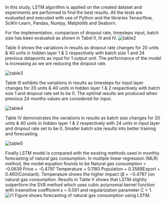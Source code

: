 In this study, LSTM algorithm is applied on the created
dataset and experiments are performed to find the best results.
All the tests are evaluated and executed with use of Python
and the libraries Tensorflow, SciKit-Learn, Pandas, Numpy,
Matplotlib and Seaborn.


For the implementation, comparison of dropout rate, timesteps
input, batch size has been evaluated as shown in Tabel II, III
and IV. 
![table2](https://github.com/sonijee/Predictions/assets/136623761/60a3bba0-cdb2-44e8-be22-9ad93c407786)

Table II shows the variations in results as dropout
rate changes for 20 units & 40 units in hidden layer 1 &
2 respectively with batch size 1 and 24 previous datapoints
as input for 1 output unit. The performance of the model is
increasing as we are reducing the dropout rate.

![table3](https://github.com/sonijee/Predictions/assets/136623761/1005a412-1805-4020-a08d-e9aedb9d1703)

Table III exhibits the variations in results as timesteps for
input layer changes for 20 units & 40 units in hidden layer 1
& 2 respectively with batch size 1 and dropout rate set to be
0. The optimal results are produced when previous 24 months
values are considered for input.

![table4](https://github.com/sonijee/Predictions/assets/136623761/4453bb7b-e1b2-41f8-b21f-d4854b2bb184)

Table IV demonstrates the variations in results as batch
size changes for 20 units & 40 units in hidden layer 1 &
2 respectively with 24 units in input layer and dropout rate
set to be 0. Smaller batch size results into better training
and forecasting. 

![table5](https://github.com/sonijee/Predictions/assets/136623761/16257151-9704-4617-81b2-165854b2d9fb)

Finally LSTM model is compared with the existing methods used in monthly forecasting of natural gas
consumption. In multiple linear regression (MLR) method,
the model equation founds to be
Natural gas consumption = -0.0639 Price + -0.4797
Temperature + 0.1180 Population + 0.3588Export + 0.460(Constant).
Temperature shows the higher impact (β = −0.4797 )on
natural gas consumption. Results in Table V shows that LSTM
slightly outperform the SVR method which uses cubic polynomial kernel function with insensitive coefficient ϵ = 0.001 and
regularization parameter C = 1.
![r1](https://github.com/sonijee/Predictions/assets/136623761/1a7b38c9-a31c-4517-9b6a-fdce88151971)
Figure shows forecasting  of natural gas consumption using LSTM.


